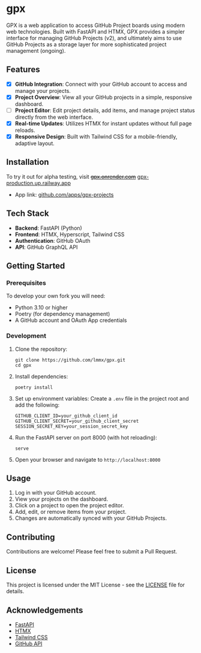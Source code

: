 # gpx

GPX is a web application to access GitHub Project boards using modern web technologies.
Built with FastAPI and HTMX, GPX provides a simpler interface for managing GitHub Projects (v2),
and ultimately aims to use GitHub Projects as a storage layer for more sophisticated project management (ongoing).

## Features

- [x] **GitHub Integration**: Connect with your GitHub account to access and manage your projects.
- [x] **Project Overview**: View all your GitHub projects in a simple, responsive dashboard.
- [ ] **Project Editor**: Edit project details, add items, and manage project status directly from the web interface.
- [x] **Real-time Updates**: Utilizes HTMX for instant updates without full page reloads.
- [x] **Responsive Design**: Built with Tailwind CSS for a mobile-friendly, adaptive layout.

## Installation

To try it out for alpha testing, visit <s>[gpx.onrender.com](https://gpx.onrender.com)</s> [gpx-production.up.railway.app](https://gpx-production.up.railway.app)

- App link: [github.com/apps/gpx-projects](https://github.com/apps/gpx-projects)

## Tech Stack

- **Backend**: FastAPI (Python)
- **Frontend**: HTMX, Hyperscript, Tailwind CSS
- **Authentication**: GitHub OAuth
- **API**: GitHub GraphQL API

## Getting Started

### Prerequisites

To develop your own fork you will need:

- Python 3.10 or higher
- Poetry (for dependency management)
- A GitHub account and OAuth App credentials

### Development

1. Clone the repository:
   ```
   git clone https://github.com/lmmx/gpx.git
   cd gpx
   ```

2. Install dependencies:
   ```
   poetry install
   ```

3. Set up environment variables:
   Create a `.env` file in the project root and add the following:
   ```
   GITHUB_CLIENT_ID=your_github_client_id
   GITHUB_CLIENT_SECRET=your_github_client_secret
   SESSION_SECRET_KEY=your_session_secret_key
   ```

4. Run the FastAPI server on port 8000 (with hot reloading):
   ```
   serve
   ```

5. Open your browser and navigate to `http://localhost:8000`

## Usage

1. Log in with your GitHub account.
2. View your projects on the dashboard.
3. Click on a project to open the project editor.
4. Add, edit, or remove items from your project.
5. Changes are automatically synced with your GitHub Projects.

## Contributing

Contributions are welcome! Please feel free to submit a Pull Request.

## License

This project is licensed under the MIT License - see the [LICENSE](LICENSE) file for details.

## Acknowledgements

- [FastAPI](https://fastapi.tiangolo.com/)
- [HTMX](https://htmx.org/)
- [Tailwind CSS](https://tailwindcss.com/)
- [GitHub API](https://docs.github.com/en/graphql)
